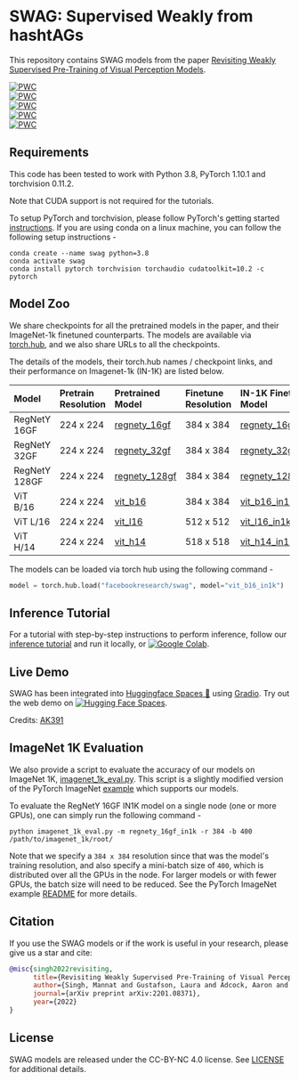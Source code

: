 # SWAG: Supervised Weakly from hashtAGs

This repository contains SWAG models from the paper [Revisiting Weakly Supervised Pre-Training of Visual Perception Models](https://arxiv.org/abs/2201.08371).

[![PWC](https://img.shields.io/endpoint.svg?url=https://paperswithcode.com/badge/revisiting-weakly-supervised-pre-training-of/image-classification-on-places365-standard)](https://paperswithcode.com/sota/image-classification-on-places365-standard?p=revisiting-weakly-supervised-pre-training-of)  
[![PWC](https://img.shields.io/endpoint.svg?url=https://paperswithcode.com/badge/revisiting-weakly-supervised-pre-training-of/image-classification-on-inaturalist-2018)](https://paperswithcode.com/sota/image-classification-on-inaturalist-2018?p=revisiting-weakly-supervised-pre-training-of)  
[![PWC](https://img.shields.io/endpoint.svg?url=https://paperswithcode.com/badge/revisiting-weakly-supervised-pre-training-of/fine-grained-image-classification-on-cub-200-1)](https://paperswithcode.com/sota/fine-grained-image-classification-on-cub-200-1?p=revisiting-weakly-supervised-pre-training-of)  
[![PWC](https://img.shields.io/endpoint.svg?url=https://paperswithcode.com/badge/revisiting-weakly-supervised-pre-training-of/image-classification-on-objectnet)](https://paperswithcode.com/sota/image-classification-on-objectnet?p=revisiting-weakly-supervised-pre-training-of)  
[![PWC](https://img.shields.io/endpoint.svg?url=https://paperswithcode.com/badge/revisiting-weakly-supervised-pre-training-of/image-classification-on-imagenet-v2)](https://paperswithcode.com/sota/image-classification-on-imagenet-v2?p=revisiting-weakly-supervised-pre-training-of)


## Requirements
This code has been tested to work with Python 3.8, PyTorch 1.10.1 and torchvision 0.11.2. 

Note that CUDA support is not required for the tutorials.

To setup PyTorch and torchvision, please follow PyTorch's getting started [instructions](https://pytorch.org/get-started/locally/). If you are using conda on a linux machine, you can follow the following setup instructions  - 
```console
conda create --name swag python=3.8
conda activate swag
conda install pytorch torchvision torchaudio cudatoolkit=10.2 -c pytorch
```

## Model Zoo

We share checkpoints for all the pretrained models in the paper, and their ImageNet-1k finetuned counterparts. The models are available via [torch.hub](https://pytorch.org/docs/stable/hub.html), and we also share URLs to all the checkpoints. 

The details of the models, their torch.hub names / checkpoint links, and their performance on Imagenet-1k (IN-1K) are listed below.

| Model | Pretrain Resolution | Pretrained Model | Finetune Resolution | IN-1K Finetuned Model | IN-1K Top-1 | IN-1K Top-5 |
| :--- | :--- | :--- | :--- | :--- | :--- | :--- |
| RegNetY 16GF | 224 x 224 | [regnety_16gf](https://dl.fbaipublicfiles.com/SWAG/regnety_16gf.torch) | 384 x 384 | [regnety_16gf_in1k](https://dl.fbaipublicfiles.com/SWAG/regnety_16gf_in1k.torch) | 86.02% | 98.05% |
| RegNetY 32GF | 224 x 224 | [regnety_32gf](https://dl.fbaipublicfiles.com/SWAG/regnety_32gf.torch) | 384 x 384 | [regnety_32gf_in1k](https://dl.fbaipublicfiles.com/SWAG/regnety_32gf_in1k.torch) | 86.83% | 98.36% |
| RegNetY 128GF | 224 x 224 | [regnety_128gf](https://dl.fbaipublicfiles.com/SWAG/regnety_128gf.torch) | 384 x 384 | [regnety_128gf_in1k](https://dl.fbaipublicfiles.com/SWAG/regnety_128gf_in1k.torch) | 88.23% | 98.69% |
| ViT B/16 | 224 x 224 | [vit_b16](https://dl.fbaipublicfiles.com/SWAG/vit_b16.torch) | 384 x 384 | [vit_b16_in1k](https://dl.fbaipublicfiles.com/SWAG/vit_b16_in1k.torch) | 85.29% | 97.65% |
| ViT L/16 | 224 x 224 | [vit_l16](https://dl.fbaipublicfiles.com/SWAG/vit_l16.torch) | 512 x 512 | [vit_l16_in1k](https://dl.fbaipublicfiles.com/SWAG/vit_l16_in1k.torch) | 88.07% | 98.51% |
| ViT H/14 | 224 x 224 | [vit_h14](https://dl.fbaipublicfiles.com/SWAG/vit_h14.torch) | 518 x 518 | [vit_h14_in1k](https://dl.fbaipublicfiles.com/SWAG/vit_h14_in1k.torch) | 88.55% | 98.69% |

The models can be loaded via torch hub using the following command -

```python
model = torch.hub.load("facebookresearch/swag", model="vit_b16_in1k")
```

## Inference Tutorial

For a tutorial with step-by-step instructions to perform inference, follow our [inference tutorial](inference_tutorial.ipynb) and run it locally, or [![Google Colab](https://colab.research.google.com/assets/colab-badge.svg)](https://colab.research.google.com/github/facebookresearch/swag/blob/main/inference_tutorial.ipynb).

## Live Demo

SWAG has been integrated into [Huggingface Spaces 🤗](https://huggingface.co/spaces) using [Gradio](https://github.com/gradio-app/gradio). Try out the web demo on [![Hugging Face Spaces](https://img.shields.io/badge/%F0%9F%A4%97%20Hugging%20Face-Spaces-blue)](https://huggingface.co/spaces/akhaliq/SWAG).

Credits: [AK391](https://github.com/AK391)

## ImageNet 1K Evaluation

We also provide a script to evaluate the accuracy of our models on ImageNet 1K, [imagenet_1k_eval.py](imagenet_1k_eval.py). This script is a slightly modified version of the PyTorch ImageNet [example](https://github.com/pytorch/examples/blob/master/imagenet/main.py) which supports our models.

To evaluate the RegNetY 16GF IN1K model on a single node (one or more GPUs), one can simply run the following command -
```console
python imagenet_1k_eval.py -m regnety_16gf_in1k -r 384 -b 400 /path/to/imagenet_1k/root/
```

Note that we specify a `384 x 384` resolution since that was the model's training resolution, and also specify a mini-batch size of `400`, which is distributed over all the GPUs in the node. For larger models or with fewer GPUs, the batch size will need to be reduced. See the PyTorch ImageNet example [README](https://github.com/pytorch/examples/tree/master/imagenet) for more details.

## Citation

If you use the SWAG models or if the work is useful in your research, please give us a star and cite:  

```bibtex
@misc{singh2022revisiting,
      title={Revisiting Weakly Supervised Pre-Training of Visual Perception Models}, 
      author={Singh, Mannat and Gustafson, Laura and Adcock, Aaron and Reis, Vinicius de Freitas and Gedik, Bugra and Kosaraju, Raj Prateek and Mahajan, Dhruv and Girshick, Ross and Doll{\'a}r, Piotr and van der Maaten, Laurens},
      journal={arXiv preprint arXiv:2201.08371},
      year={2022}
}
```

## License
SWAG models are released under the CC-BY-NC 4.0 license. See [LICENSE](LICENSE) for additional details.
